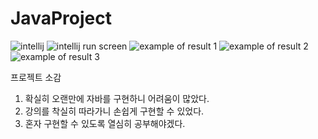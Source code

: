 # JavaProject
<img alt="intellij" src="https://user-images.githubusercontent.com/104767472/188901613-01d0febc-a706-470f-b06a-cc8aacdc3e9e.png">
<img alt="intellij run screen" src="https://user-images.githubusercontent.com/104767472/188901633-c2596a43-6162-4a39-9472-b3d67081fb55.png">
<img alt="example of result 1" src="https://user-images.githubusercontent.com/104767472/188902781-80f4cfe9-79b5-4ffc-af5f-48849de4a6aa.png">
<img alt="example of result 2" src="https://user-images.githubusercontent.com/104767472/188902803-17e2e1b8-89b7-4a85-978f-ffb462ddf11d.png">
<img alt="example of result 3" src="https://user-images.githubusercontent.com/104767472/188902816-f8e3795d-96c1-4588-a0d9-e8e854188e4b.png">

프로젝트 소감
1. 확실히 오랜만에 자바를 구현하니 어려움이 많았다.
2. 강의를 착실히 따라가니 손쉽게 구현할 수 있었다.
3. 혼자 구현할 수 있도록 열심히 공부해야겠다.
